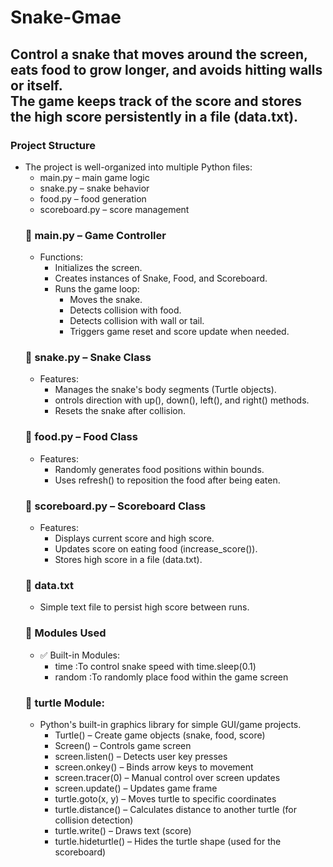 # Snake-Gmae
<h2>Control a snake that moves around the screen, eats food to grow longer, and avoids hitting walls or itself. <br>
  The game keeps track of the score and stores the high score persistently in a file (data.txt).
</h2>
<h3>Project Structure</h3>
<ul>
  <li>The project is well-organized into multiple Python files:
  <ul>
    <li>main.py – main game logic</li>
    <li>snake.py – snake behavior</li>
    <li>food.py – food generation</li>
    <li>scoreboard.py – score management</li>
  </li>
</ul>
<h3>📜 main.py – Game Controller</h3>
<ul>
  <li>Functions:
    <ul>
      <li>Initializes the screen.</li>
      <li>Creates instances of Snake, Food, and Scoreboard.</li>
      <li>Runs the game loop:
        <ul>
          <li>Moves the snake.</li>
          <li>Detects collision with food.</li>
          <li>Detects collision with wall or tail.</li>
          <li>Triggers game reset and score update when needed.</li>
        </ul>
      </li>
    </ul>
  </li>
</ul>
<h3>🐍 snake.py – Snake Class</h3>
<ul>
  <li>Features:
    <ul>
      <li>Manages the snake's body segments (Turtle objects).</li>
      <li>ontrols direction with up(), down(), left(), and right() methods.</li>
      <li>Resets the snake after collision.</li>
    </ul>
  </li>
</ul>
<h3>🍎 food.py – Food Class</h3>
<ul>
  <li>Features:
  <ul>
    <li>Randomly generates food positions within bounds.</li>
    <li>Uses refresh() to reposition the food after being eaten.</li>
  </ul>
  </li>
</ul>
<h3>🧮 scoreboard.py – Scoreboard Class</h3>
<ul>
  <li>Features:
  <ul>
    <li>Displays current score and high score.</li>
    <li>Updates score on eating food (increase_score()).</li>
    <li>Stores high score in a file (data.txt).</li>
  </ul>
  </li>
</ul>
<h3>💾 data.txt</h3>
<ul>
  <li>Simple text file to persist high score between runs.</li>
</ul>


<h3>🧩 Modules Used</h3>
<ul>
  <li>✅ Built-in Modules:
  <ul>
    <li>time :To control snake speed with time.sleep(0.1)</li>
    <li>random :To randomly place food within the game screen</li>
  </ul>
  </li>
</ul>

<h3>🐢 turtle Module:</h3>
<ul>
  <li>Python's built-in graphics library for simple GUI/game projects.
  <ul>
    <li>Turtle() – Create game objects (snake, food, score)</li>
    <li>Screen() – Controls game screen</li>
    <li>screen.listen() – Detects user key presses</li>
    <li>screen.onkey() – Binds arrow keys to movement</li>
    <li>screen.tracer(0) – Manual control over screen updates</li>
    <li>screen.update() – Updates game frame</li>
    <li>turtle.goto(x, y) – Moves turtle to specific coordinates</li>
    <li>turtle.distance() – Calculates distance to another turtle (for collision detection)</li>
    <li>turtle.write() – Draws text (score)</li>
    <li>turtle.hideturtle() – Hides the turtle shape (used for the scoreboard)</li>
  </ul>
  </li>
</ul>
